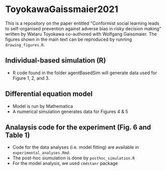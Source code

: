 # ToyokawaGaissmaier2021
This is a repository on the paper entitled "Conformist social learning leads to self-organised prevention against adverse bias in risky decision making" written by Wataru Toyokawa co-authored with Wolfgang Gaissmaier. The figures shown in the main text can be reproduced by running `drawing_figures.R`. 

## Individual-based simulation (R)
* R code found in the folder agentBasedSim will generate data used for Figure 1, 2, and 3. 

## Differential equation model
* Model is run by Mathematica
* A numerical simulation generates data for Figures 4 & 5

## Analaysis code for the experiment (Fig. 6 and Table 1)
* Code for the data analyses (i.e. model fitting) are available in `experimental_analyses.Rmd`. 
* The post-hoc siumulation is done by `posthoc_simulation.R`
* For the model analysis, we used `cmdstanr` package
